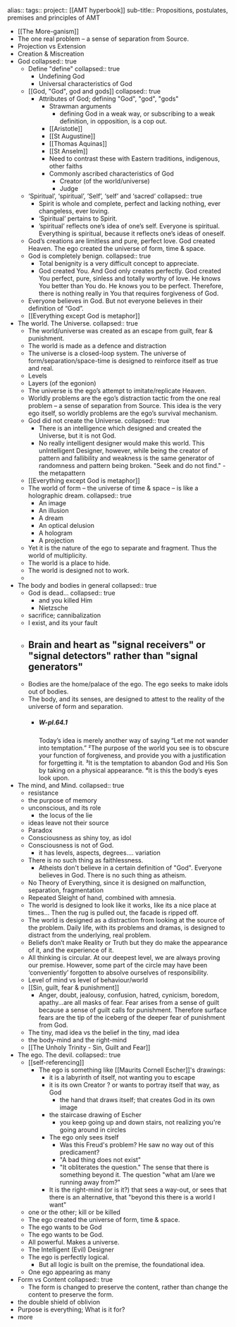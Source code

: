 alias::
tags:: 
project:: [[AMT hyperbook]]
sub-title:: Propositions, postulates, premises and principles of AMT

- [[The More-ganism]]
- The one real problem – a sense of separation from Source.
- Projection vs Extension
- Creation & Miscreation
- God
  collapsed:: true
	- Define "define"
	  collapsed:: true
		- Undefining God
		- Universal characteristics of God
	- [[God, "God", god and gods]]
	  collapsed:: true
		- Attributes of God; defining "God", "god", "gods"
			- Strawman arguments
				- defining God in a weak way, or subscribing to a weak definition, in opposition, is a cop out.
			- [[Aristotle]]
			- [[St Augustine]]
			- [[Thomas Aquinas]]
			- [[St Anselm]]
			- Need to contrast these with Eastern traditions, indigenous, other faiths
			- Commonly ascribed characteristics of God
				- Creator (of the world/universe)
				- Judge
	- ‘Spiritual’, ‘spiritual’, ’Self’, ‘self’ and ‘sacred’
	  collapsed:: true
		- Spirit is whole and complete, perfect and lacking nothing, ever changeless, ever loving.
		- ‘Spiritual’ pertains to Spirit.
		- ’spiritual’ reflects one’s idea of one’s self. Everyone is spiritual. Everything is spiritual, because it reflects one’s ideas of oneself.
	- God’s creations are limitless and pure, perfect love. God created Heaven. The ego created the universe of form, time & space.
	- God is completely benign.
	  collapsed:: true
		- Total benignity is a very difficult concept to appreciate.
		- God created You. And God only creates perfectly. God created You perfect, pure, sinless and totally worthy of love. He knows You better than You do. He knows you to be perfect. Therefore, there is nothing really in You that requires forgiveness of God.
	- Everyone believes in God. But not everyone believes in their definition of “God”.
	- [[Everything except God is metaphor]]
- The world. The Universe.
  collapsed:: true
	- The world/universe was created as an escape from guilt, fear & punishment.
	- The world is made as a defence and distraction
	- The universe is a closed-loop system. The universe of form/separation/space-time is designed to reinforce itself as true and real.
	- Levels
	- Layers (of the egonion)
	- The universe is the ego’s attempt to imitate/replicate Heaven.
	- Worldly problems are the ego’s distraction tactic from the one real problem – a sense of separation from Source. This idea is the very ego itself, so worldly problems are the ego’s survival mechanism.
	- God did not create the Universe.
	  collapsed:: true
		- There is an intelligence which designed and created the Universe, but it is not God.
		- No really intelligent designer would make this world. This unIntelligent Designer, however, while being the creator of pattern and fallibility and weakness is the same generator of randomness and pattern being broken. "Seek and do not find." - the metapattern
	- [[Everything except God is metaphor]]
	- The world of form – the universe of time & space – is like a holographic dream.
	  collapsed:: true
		- An image
		- An illusion
		- A dream
		- An optical delusion
		- A hologram
		- A projection
	- Yet it is the nature of the ego to separate and fragment. Thus the world of multiplicity.
	- The world is a place to hide.
	- The world is designed not to work.
	-
- The body and bodies in general
  collapsed:: true
	- God is dead...
	  collapsed:: true
		- and you killed Him
		- Nietzsche
	- sacrifice; cannibalization
	- I exist, and its your fault
	- Brain and heart as "signal receivers" or "signal detectors" rather than "signal generators"
		-
	- Bodies are the home/palace of the ego. The ego seeks to make idols out of bodies.
	- The body, and its senses, are designed to attest to the reality of the universe of form and separation.
		- ##### W-pI.64.1
		  Today’s idea is merely another way of saying “Let me not wander into temptation.” ²The purpose of the world you see is to obscure your function of forgiveness, and provide you with a justification for forgetting it. ³It is the temptation to abandon God and His Son by taking on a physical appearance. ⁴It is this the body’s eyes look upon.
- The mind, and Mind.
  collapsed:: true
	- resistance
	- the purpose of memory
	- unconscious, and its role
		- the locus of the lie
	- ideas leave not their source
	- Paradox
	- Consciousness as shiny toy, as idol
	- Consciousness is not of God.
		- it has levels, aspects, degrees.... variation
	- There is no such thing as faithlessness.
		- Atheists don't believe in a certain definition of "God". Everyone believes in God. There is no such thing as atheism.
	- No Theory of Everything, since it is designed on malfunction, separation, fragmentation
	- Repeated Sleight of hand, combined with amnesia.
	- The world is designed to look like it works, like its a nice place at times... Then the rug is pulled out, the facade is ripped off.
	- The world is designed as a distraction from looking at the source of the problem. Daily life, with its problems and dramas, is designed to distract from the underlying, real problem.
	- Beliefs don’t make Reality or Truth but they do make the appearance of it, and the experience of it.
	- All thinking is circular. At our deepest level, we are always proving our premise. However, some part of the circle may have been ‘conveniently’ forgotten to absolve ourselves of responsibility.
	- Level of mind vs level of behaviour/world
	- [[Sin, guilt, fear & punishment]]
		- Anger, doubt, jealousy, confusion, hatred, cynicism, boredom, apathy…are all masks of fear. Fear arises from a sense of guilt because a sense of guilt calls for punishment. Therefore surface fears are the tip of the iceberg of the deeper fear of punishment from God.
	- The tiny, mad idea vs the belief in the tiny, mad idea
	- the body-mind and the right-mind
	- [[The Unholy Trinity - Sin, Guilt and Fear]]
- The ego. The devil.
  collapsed:: true
	- [[self-referencing]]
		- The ego is something like [[Maurits Cornell Escher]]'s drawings:
			- it is a labyrinth of itself, not wanting you to escape
			- it is its own Creator ? or wants to portray itself that way, as God
				- the hand that draws itself; that creates God in its own image
			- the staircase drawing of Escher
				- you keep going up and down stairs, not realizing you're going around in circles
			- The ego only sees itself
				- Was this Freud's problem? He saw no way out of this predicament?
				- "A bad thing does not exist"
				- "It obliterates the question." The sense that there is something beyond it. The question "what am I/are we running away from?"
			- It is the right-mind (or is it?) that sees a way-out, or sees that there is an alternative, that "beyond this there is a world I want"
	- one or the other; kill or be killed
	- The ego created the universe of form, time & space.
	- The ego wants to be God
	- The ego wants to be God.
	- All powerful. Makes a universe.
	- The Intelligent (Evil) Designer
	- The ego is perfectly logical.
		- But all logic is built on the premise, the foundational idea.
	- One ego appearing as many
- Form vs Content
  collapsed:: true
	- The form is changed to preserve the content, rather than change the content to preserve the form.
- the double shield of oblivion
- Purpose is everything; What is it for?
- more